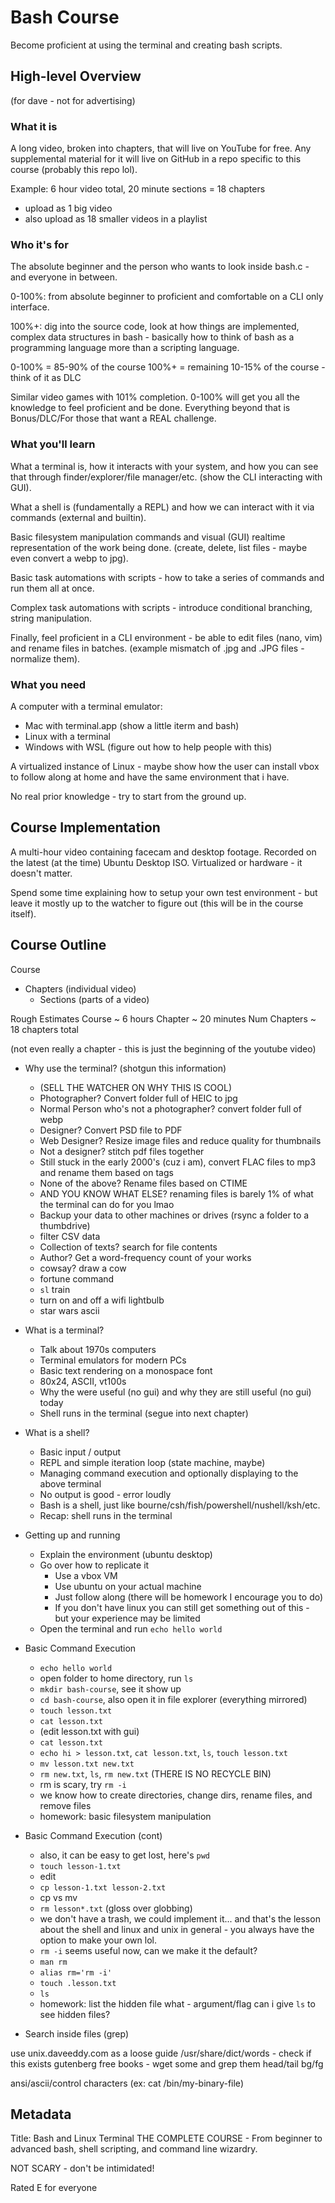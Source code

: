 Bash Course
===========

Become proficient at using the terminal and creating bash scripts.

High-level Overview
-------------------

(for dave - not for advertising)

### What it is

A long video, broken into chapters, that will live on YouTube for free.  Any
supplemental material for it will live on GitHub in a repo specific to this
course (probably this repo lol).

Example: 6 hour video total, 20 minute sections = 18 chapters
 - upload as 1 big video
 - also upload as 18 smaller videos in a playlist

### Who it's for

The absolute beginner and the person who wants to look inside bash.c - and
everyone in between.

0-100%: from absolute beginner to proficient and comfortable on a CLI only
interface.

100%+: dig into the source code, look at how things are implemented, complex
data structures in bash - basically how to think of bash as a programming
language more than a scripting language.

0-100% = 85-90% of the course
100%+ = remaining 10-15% of the course - think of it as DLC

Similar video games with 101% completion.  0-100% will get you all the knowledge
to feel proficient and be done.  Everything beyond that is Bonus/DLC/For those
that want a REAL challenge.

### What you'll learn

What a terminal is, how it interacts with your system, and how you can see that
through finder/explorer/file manager/etc. (show the CLI interacting with GUI).

What a shell is (fundamentally a REPL) and how we can interact with it via
commands (external and builtin).

Basic filesystem manipulation commands and visual (GUI) realtime representation
of the work being done. (create, delete, list files - maybe even convert a webp
to jpg).

Basic task automations with scripts - how to take a series of commands and run
them all at once.

Complex task automations with scripts - introduce conditional branching, string
manipulation.

Finally, feel proficient in a CLI environment - be able to edit files (nano,
vim) and rename files in batches. (example mismatch of .jpg and .JPG files -
normalize them).

### What you need

A computer with a terminal emulator:
- Mac with terminal.app (show a little iterm and bash)
- Linux with a terminal
- Windows with WSL (figure out how to help people with this)

A virtualized instance of Linux - maybe show how the user can install vbox to
follow along at home and have the same environment that i have.

No real prior knowledge - try to start from the ground up.

Course Implementation
---------------------

A multi-hour video containing facecam and desktop footage.  Recorded on the
latest (at the time) Ubuntu Desktop ISO.  Virtualized or hardware - it doesn't
matter.

Spend some time explaining how to setup your own test environment - but leave it
mostly up to the watcher to figure out (this will be in the course itself).

Course Outline
--------------

Course
 - Chapters (individual video)
   - Sections (parts of a video)

Rough Estimates
Course ~ 6 hours
Chapter ~ 20 minutes
Num Chapters ~ 18 chapters total

(not even really a chapter - this is just the beginning of the youtube video)
- Why use the terminal? (shotgun this information)
  - (SELL THE WATCHER ON WHY THIS IS COOL)
  - Photographer? Convert folder full of HEIC to jpg
  - Normal Person who's not a photographer? convert folder full of webp
  - Designer? Convert PSD file to PDF
  - Web Designer? Resize image files and reduce quality for thumbnails
  - Not a designer? stitch pdf files together
  - Still stuck in the early 2000's (cuz i am), convert FLAC files to mp3 and
    rename them based on tags
  - None of the above? Rename files based on CTIME
  - AND YOU KNOW WHAT ELSE? renaming files is barely 1% of what the terminal can
    do for you lmao
  - Backup your data to other machines or drives (rsync a folder to a
    thumbdrive)
  - filter CSV data
  - Collection of texts? search for file contents
  - Author? Get a word-frequency count of your works
  - cowsay? draw a cow
  - fortune command
  - `sl` train
  - turn on and off a wifi lightbulb
  - star wars ascii

- What is a terminal?
  - Talk about 1970s computers
  - Terminal emulators for modern PCs
  - Basic text rendering on a monospace font
  - 80x24, ASCII, vt100s
  - Why the were useful (no gui) and why they are still useful (no gui) today
  - Shell runs in the terminal (segue into next chapter)

- What is a shell?
  - Basic input / output
  - REPL and simple iteration loop (state machine, maybe)
  - Managing command execution and optionally displaying to the above terminal
  - No output is good - error loudly
  - Bash is a shell, just like bourne/csh/fish/powershell/nushell/ksh/etc.
  - Recap: shell runs in the terminal

- Getting up and running
  - Explain the environment (ubuntu desktop)
  - Go over how to replicate it
    - Use a vbox VM
    - Use ubuntu on your actual machine
    - Just follow along (there will be homework I encourage you to do)
    - If you don't have linux you can still get something out of this - but your
      experience may be limited
  - Open the terminal and run `echo hello world`

- Basic Command Execution
  - `echo hello world`
  - open folder to home directory, run `ls`
  - `mkdir bash-course`, see it show up
  - `cd bash-course`, also open it in file explorer (everything mirrored)
  - `touch lesson.txt`
  - `cat lesson.txt`
  - (edit lesson.txt with gui)
  - `cat lesson.txt`
  - `echo hi > lesson.txt`, `cat lesson.txt`, `ls`, `touch lesson.txt`
  - `mv lesson.txt new.txt`
  - `rm new.txt`, `ls`, `rm new.txt` (THERE IS NO RECYCLE BIN)
  - rm is scary, try `rm -i`
  - we know how to create directories, change dirs, rename files, and remove
  files
  - homework: basic filesystem manipulation

- Basic Command Execution (cont)
  - also, it can be easy to get lost, here's `pwd`
  - `touch lesson-1.txt`
  - edit
  - `cp lesson-1.txt lesson-2.txt`
  - cp vs mv
  - `rm lesson*.txt` (gloss over globbing)
  - we don't have a trash, we could implement it... and that's the lesson about
    the shell and linux and unix in general - you always have the option to make
    your own lol.
  - `rm -i` seems useful now, can we make it the default?
  - `man rm`
  - `alias rm='rm -i'`
  - `touch .lesson.txt`
  - `ls`
  - homework: list the hidden file what - argument/flag can i give `ls` to see
    hidden files?

- Search inside files (grep)

use unix.daveeddy.com as a loose guide
/usr/share/dict/words - check if this exists
gutenberg free books - wget some and grep them
head/tail
bg/fg

ansi/ascii/control characters (ex: cat /bin/my-binary-file)

Metadata
--------

Title: Bash and Linux Terminal THE COMPLETE COURSE - From beginner to advanced
bash, shell scripting, and command line wizardry.

NOT SCARY - don't be intimidated!

Rated E for everyone
